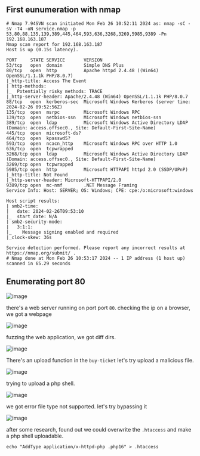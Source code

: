 ## First eunumeration with nmap 

```shell
# Nmap 7.94SVN scan initiated Mon Feb 26 10:52:11 2024 as: nmap -sC -sV -T4 -oN service.nmap -p 53,80,88,135,139,389,445,464,593,636,3268,3269,5985,9389 -Pn 192.168.163.187
Nmap scan report for 192.168.163.187
Host is up (0.15s latency).

PORT     STATE SERVICE       VERSION
53/tcp   open  domain        Simple DNS Plus
80/tcp   open  http          Apache httpd 2.4.48 ((Win64) OpenSSL/1.1.1k PHP/8.0.7)
|_http-title: Access The Event
| http-methods: 
|_  Potentially risky methods: TRACE
|_http-server-header: Apache/2.4.48 (Win64) OpenSSL/1.1.1k PHP/8.0.7
88/tcp   open  kerberos-sec  Microsoft Windows Kerberos (server time: 2024-02-26 09:52:56Z)
135/tcp  open  msrpc         Microsoft Windows RPC
139/tcp  open  netbios-ssn   Microsoft Windows netbios-ssn
389/tcp  open  ldap          Microsoft Windows Active Directory LDAP (Domain: access.offsec0., Site: Default-First-Site-Name)
445/tcp  open  microsoft-ds?
464/tcp  open  kpasswd5?
593/tcp  open  ncacn_http    Microsoft Windows RPC over HTTP 1.0
636/tcp  open  tcpwrapped
3268/tcp open  ldap          Microsoft Windows Active Directory LDAP (Domain: access.offsec0., Site: Default-First-Site-Name)
3269/tcp open  tcpwrapped
5985/tcp open  http          Microsoft HTTPAPI httpd 2.0 (SSDP/UPnP)
|_http-title: Not Found
|_http-server-header: Microsoft-HTTPAPI/2.0
9389/tcp open  mc-nmf        .NET Message Framing
Service Info: Host: SERVER; OS: Windows; CPE: cpe:/o:microsoft:windows

Host script results:
| smb2-time: 
|   date: 2024-02-26T09:53:10
|_  start_date: N/A
| smb2-security-mode: 
|   3:1:1: 
|_    Message signing enabled and required
|_clock-skew: 36s

Service detection performed. Please report any incorrect results at https://nmap.org/submit/ .
# Nmap done at Mon Feb 26 10:53:17 2024 -- 1 IP address (1 host up) scanned in 65.29 seconds
```


## Enumerating port 80 

![image](https://github.com/n16hth4wk07/n16hth4wk07.github.io/assets/87468669/82904320-6246-447e-8f83-13db9f8822ca)

there's a web server running on port port `80`. checking the ip on a browser, we got a webpage 

![image](https://github.com/n16hth4wk07/n16hth4wk07.github.io/assets/87468669/483f2902-3973-49ff-9eb4-2b745167abfd)

fuzzing the web application, we got diff dirs.

![image](https://github.com/n16hth4wk07/n16hth4wk07.github.io/assets/87468669/37803a93-f0eb-4210-b80f-f485d848e830)

There's an upload function in the `buy-ticket` let's try upload a malicious file. 

![image](https://github.com/n16hth4wk07/n16hth4wk07.github.io/assets/87468669/bd416e86-70c2-43b2-b7f5-f301e9d235a6)

trying to upload a php shell.

![image](https://github.com/n16hth4wk07/n16hth4wk07.github.io/assets/87468669/400c15ea-ba97-4613-babb-8fda69f695fc)

we got error file type not supported. let's try bypassing it

![image](https://github.com/n16hth4wk07/n16hth4wk07.github.io/assets/87468669/beaa8b57-e876-4687-9443-3a7a5016296b)

after some research, found out we could overwrite the `.htaccess` and make a php shell uploadable. 

```
echo "AddType application/x-httpd-php .php16" > .htaccess
```

